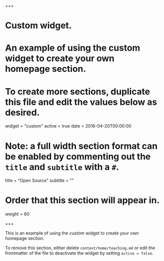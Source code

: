 +++
# Custom widget.
# An example of using the custom widget to create your own homepage section.
# To create more sections, duplicate this file and edit the values below as desired.
widget = "custom"
active = true
date = 2016-04-20T00:00:00

# Note: a full width section format can be enabled by commenting out the `title` and `subtitle` with a `#`.
title = "Open Source"
subtitle = ""

# Order that this section will appear in.
weight = 60

+++

This is an example of using the *custom* widget to create your own homepage section.

To remove this section, either delete `content/home/teaching.md` or edit the frontmatter of the file to deactivate the widget by setting `active = false`.
